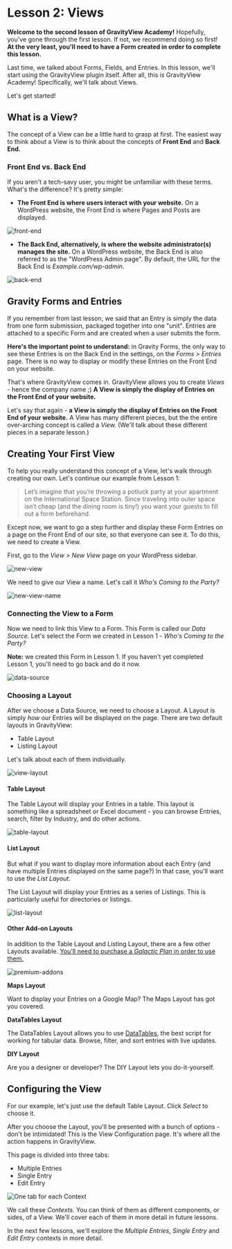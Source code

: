 # Lesson 2: Views

**Welcome to the second lesson of GravityView Academy!** Hopefully, you've gone through the first lesson. If not, we recommend doing so first! **At the very least, you'll need to have a Form created in order to complete this lesson.**

Last time, we talked about Forms, Fields, and Entries. In this lesson, we'll start using the GravityView plugin itself. After all, this is GravityView Academy! Specifically, we'll talk about Views.

Let's get started!

## What is a View?

The concept of a View can be a little hard to grasp at first. The easiest way to think about a View is to think about the concepts of **Front End** and **Back End.**

### Front End vs. Back End

If you aren't a tech-savy user, you might be unfamiliar with these terms. What's the difference? It's pretty simple:

* **The Front End is where users interact with your website.** On a WordPress website, the Front End is where Pages and Posts are displayed.

![front-end](../.gitbook/assets/front-end.png)

* **The Back End, alternatively, is where the website administrator\(s\) manages the site.** On a WordPress website, the Back End is also referred to as the "WordPress Admin page". By default, the URL for the Back End is _Example.com/wp-admin_.

![back-end](../.gitbook/assets/back-end.png)

## Gravity Forms and Entries

If you remember from last lesson, we said that an Entry is simply the data from one form submission, packaged together into one "unit". Entries are attached to a specific Form and are created when a user submits the form.

**Here's the important point to understand:** in Gravity Forms, the only way to see these Entries is on the Back End in the settings, on the _Forms &gt; Entries_ page. There is no way to display or modify these Entries on the Front End on your website.

That's where GravityView comes in. GravityView allows you to create _Views_ - hence the company name ;\) **A View is simply the display of Entries on the Front End of your website.**

Let's say that again - **a View is simply the display of Entries on the Front End of your website.** A View has many different pieces, but the the entire over-arching concept is called a _View._ \(We'll talk about these different pieces in a separate lesson.\)

## Creating Your First View

To help you really understand this concept of a View, let's walk through creating our own. Let's continue our example from Lesson 1:

> Let’s imagine that you’re throwing a potluck party at your apartment on the International Space Station. Since traveling into outer space isn’t cheap \(and the dining room is tiny!\) you want your guests to fill out a form beforehand.

Except now, we want to go a step further and display these Form Entries on a page on the Front End of our site, so that everyone can see it. To do this, we need to create a View.

First, go to the _View &gt; New View_ page on your WordPress sidebar.

![new-view](../.gitbook/assets/new-view.png)

We need to give our View a name. Let's call it _Who's Coming to the Party?_

![new-view-name](../.gitbook/assets/new-view-name.png)

### Connecting the View to a Form

Now we need to link this View to a Form. This Form is called our _Data Source._ Let's select the Form we created in Lesson 1 - _Who's Coming to the Party?_

**Note:** we created this Form in Lesson 1. If you haven't yet completed Lesson 1, you'll need to go back and do it now.

![data-source](../.gitbook/assets/data-source.png)

### Choosing a Layout

After we choose a Data Source, we need to choose a Layout. A Layout is simply _how_ our Entries will be displayed on the page. There are two default layouts in GravityView:

* Table Layout
* Listing Layout

Let's talk about each of them individually.

![view-layout](../.gitbook/assets/view-layout.png)

#### Table Layout

The Table Layout will display your Entries in a table. This layout is something like a spreadsheet or Excel document - you can browse Entries, search, filter by Industry, and do other actions.

![table-layout](../.gitbook/assets/table-layout%20%281%29.png)

#### List Layout

But what if you want to display more information about each Entry \(and have multiple Entries displayed on the same page?\) In that case, you'll want to use the _List Layout._

The List Layout will display your Entries as a series of Listings. This is particularly useful for directories or listings.

![list-layout](../.gitbook/assets/list-layout.png)

#### Other Add-on Layouts

In addition to the Table Layout and Listing Layout, there are a few other Layouts available. [You'll need to purchase a _Galactic Plan_ in order to use them.](https://gravityview.co/pricing/)

![premium-addons](../.gitbook/assets/premium-addons.png)

**Maps Layout**

Want to display your Entries on a Google Map? The Maps Layout has got you covered.

**DataTables Layout**

The DataTables Layout allows you to use [DataTables](https://datatables.net/), the best script for working for tabular data. Browse, filter, and sort entries with live updates.

**DIY Layout**

Are you a designer or developer? The DIY Layout lets you do-it-yourself.

## Configuring the View

For our example, let's just use the default Table Layout. Click _Select_ to choose it.

After you choose the Layout, you'll be presented with a bunch of options - don't be intimidated! This is the View Configuration page. It's where all the action happens in GravityView.

This page is divided into three tabs:

* Multiple Entries
* Single Entry
* Edit Entry

![One tab for each Context](../.gitbook/assets/contexts.png)

We call these _Contexts_. You can think of them as different components, or sides, of a View. We'll cover each of them in more detail in future lessons.

In the next few lessons, we'll explore the _Multiple Entries,_ _Single Entry_ and _Edit Entry_ contexts in more detail.

